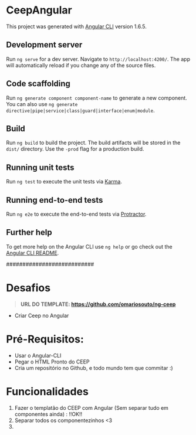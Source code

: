 # CeepAngular

This project was generated with [Angular CLI](https://github.com/angular/angular-cli) version 1.6.5.

## Development server

Run `ng serve` for a dev server. Navigate to `http://localhost:4200/`. The app will automatically reload if you change any of the source files.

## Code scaffolding

Run `ng generate component component-name` to generate a new component. You can also use `ng generate directive|pipe|service|class|guard|interface|enum|module`.

## Build

Run `ng build` to build the project. The build artifacts will be stored in the `dist/` directory. Use the `-prod` flag for a production build.

## Running unit tests

Run `ng test` to execute the unit tests via [Karma](https://karma-runner.github.io).

## Running end-to-end tests

Run `ng e2e` to execute the end-to-end tests via [Protractor](http://www.protractortest.org/).

## Further help

To get more help on the Angular CLI use `ng help` or go check out the [Angular CLI README](https://github.com/angular/angular-cli/blob/master/README.md).


###########################

# Desafios
> **URL DO TEMPLATE: https://github.com/omariosouto/ng-ceep**
- Criar Ceep no Angular

# Pré-Requisitos:
- Usar o Angular-CLI
- Pegar o HTML Pronto do CEEP
- Cria um repositório no Github, e todo mundo tem que commitar :)

# Funcionalidades
1) Fazer o templatão do CEEP com Angular (Sem separar tudo em componentes ainda) : !!OK!!
2) Separar todos os componentezinhos <3
3) 